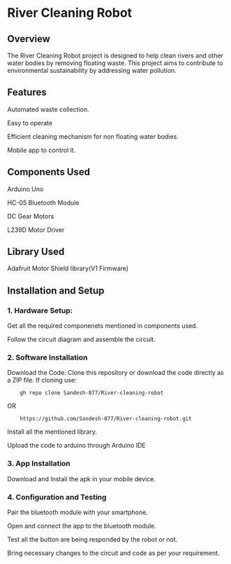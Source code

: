 # River Cleaning Robot


## Overview

  The River Cleaning Robot project is designed to help clean rivers and other water bodies by removing floating waste. This project aims to contribute to environmental sustainability by addressing water pollution.


## Features

Automated waste collection.

Easy to operate

Efficient cleaning mechanism for non floating water bodies.

Mobile app to control it.


## Components Used

  Arduino Uno
  
  HC-05 Bluetooth Module
  
  DC Gear Motors
  
  L239D Motor Driver 
  

## Library Used
Adafruit Motor Shield library(V1 Firmware)

  
## Installation and Setup

### 1. Hardware Setup:

   Get all the required componenets mentioned in components used.
   
   Follow the circuit diagram and assemble the circuit.

### 2. Software Installation

   Download the Code: Clone this repository or download the code directly as a ZIP file.
    If cloning use: 
```
    gh repo clone Sandesh-077/River-cleaning-robot
```
OR
``` 
    https://github.com/Sandesh-077/River-cleaning-robot.git
```
    
   Install all the mentioned library.
   
   Upload the code to arduino through Arduino IDE

### 3. App Installation

   Download and Install the apk in your mobile device.

### 4. Configuration and Testing

   Pair the bluetooth module with your smartphone.
   
   Open and connect the app to the bluetooth module.
   
   Test all the button are being responded by the robot or not.
   
   Bring necessary changes to the circuit and code as per your requirement.


